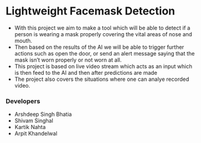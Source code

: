 # Lightweight Facemask Detection

* With this project we aim to make a tool which will be able to detect if a person is wearing a mask properly covering the vital areas of nose and mouth.
* Then based on the results of the AI we will be able to trigger further actions such as open the door, or send an alert message saying that the mask isn’t worn properly or not worn at all.
* This project is based on live video stream which acts as an input which is then feed to the AI and then after predictions are made
* The project also covers the situations where one can analye recorded video.

### Developers
* Arshdeep Singh Bhatia
* Shivam Singhal
* Kartik Nahta
* Arpit Khandelwal

